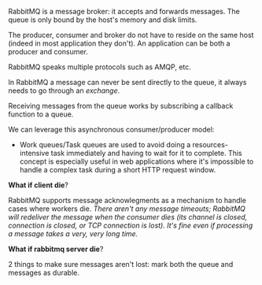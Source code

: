 RabbitMQ is a message broker: it accepts and forwards messages. The queue is only bound by the host's memory and disk limits.

The producer, consumer and broker do not have to reside on the same host (indeed in most application they don't). An application can be both a producer and consumer.

RabbitMQ speaks multiple protocols such as AMQP, etc.

In RabbitMQ a message can never be sent directly to the queue, it always needs to go through an _exchange_.

Receiving messages from the queue works by subscribing a callback function to a queue.

We can leverage this asynchronous consumer/producer model:
- Work queues/Task queues are used to avoid doing a resources-intensive task immediately and having to wait for it to complete. This concept is especially useful in web applications where it's impossible to handle a complex task during a short HTTP request window.

**What if client die**?

RabbitMQ supports message acknowlegments as a mechanism to handle cases where workers die. _There aren't any message timeouts; RabbitMQ will redeliver the message when the consumer dies (its channel is closed, connection is closed, or TCP connection is lost). It's fine even if processing a message takes a very, very long time._

**What if rabbitmq server die**?

2 things to make sure messages aren't lost: mark both the queue and messages as durable.



